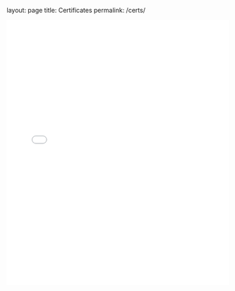 layout: page
title: Certificates
permalink: /certs/



<embed src="files/google certificate.pdf" type="application/pdf" width="100%" height="600px" />
